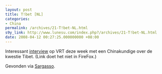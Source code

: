 ```yaml
---
layout: post
title: T!bet [NL]
categories:
- China
permalink: /archives/21-T!bet-NL.html
s9y_link: http://www.lunesu.com/index.php?/archives/21-T!bet-NL.html
date: 2008-04-12 00:27:25.000000000 +08:00
---
```

Interessant <a href="http://internetradio.vrt.be/popups/radio1/radioplayer.html?qsbrand=11&qsODfile=/media/audio/och1/11_r1_och1_verslaggeving_Tibet" title="De Ochtend 9/4/2008">interview</a> op VRT deze week met een Chinakundige over de kwestie Tibet. (Link doet het niet in FireFox.)

Gevonden via <a href="http://sargasso.nl/archief/2008/04/09/boycot-de-spelen-niet/" title="Boycot de spelen niet!">Sargasso</a>.
